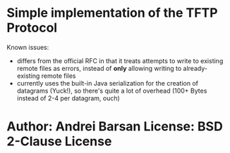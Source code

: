 Simple implementation of the TFTP Protocol
==========================================

Known issues:
 - differs from the official RFC in that it treats attempts to write to existing remote files as errors, instead of **only** allowing writing to already-existing remote files
 - currently uses the built-in Java serialization for the creation of datagrams (Yuck!), so there's quite a lot of overhead (100+ Bytes instead of 2-4 per datagram, ouch)

Author: Andrei Barsan
License: BSD 2-Clause License
==========================================
